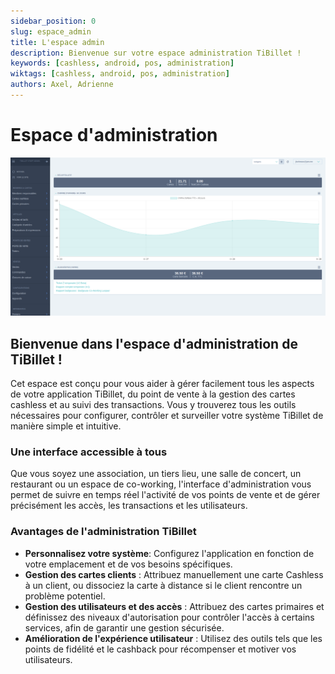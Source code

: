 ```yaml
---
sidebar_position: 0
slug: espace_admin
title: L'espace admin
description: Bienvenue sur votre espace administration TiBillet !
keywords: [cashless, android, pos, administration]
wiktags: [cashless, android, pos, administration]
authors: Axel, Adrienne
---
```

# Espace d'administration

![Espace administration ](/img/0.admin.png)


## Bienvenue dans l'espace d'administration de TiBillet !

Cet espace est conçu pour vous aider à gérer facilement tous les aspects de votre application TiBillet, du point de vente à la gestion des cartes cashless et au suivi des transactions.
Vous y trouverez tous les outils nécessaires pour configurer, contrôler et surveiller votre système TiBillet de manière simple et intuitive.

### Une interface accessible à tous

Que vous soyez une association, un tiers lieu, une salle de concert, un restaurant ou un espace de co-working, l'interface d'administration vous permet de suivre en temps réel l'activité de vos points de vente et de gérer précisément les accès, les transactions et les utilisateurs.

### Avantages de l'administration TiBillet

- **Personnalisez votre système**: Configurez l'application en fonction de votre emplacement et de vos besoins spécifiques.
- **Gestion des cartes clients** : Attribuez manuellement une carte Cashless à un client, ou dissociez la carte à distance si le client rencontre un problème potentiel.
- **Gestion des utilisateurs et des accès** : Attribuez des cartes primaires et définissez des niveaux d'autorisation pour contrôler l'accès à certains services, afin de garantir une gestion sécurisée.
- **Amélioration de l'expérience utilisateur** : Utilisez des outils tels que les points de fidélité et le cashback pour récompenser et motiver vos utilisateurs.